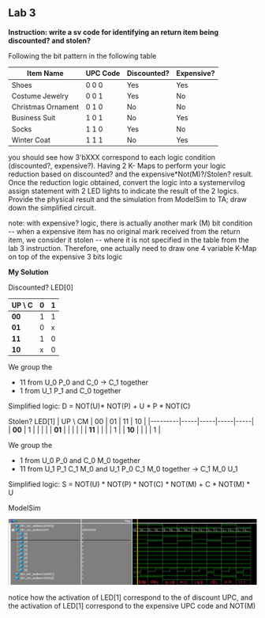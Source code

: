 ## Lab 3
**Instruction: write a sv code for identifying an return item being discounted? and stolen?**

Following the bit pattern in the following table

| Item Name          | UPC Code | Discounted? | Expensive? |
|--------------------|---------|-------------|------------|
| Shoes            | 0 0 0   | Yes         | Yes        |
| Costume Jewelry  | 0 0 1   | Yes         | No         |
| Christmas Ornament | 0 1 0 | No          | No         |
| Business Suit    | 1 0 1   | No          | Yes        |
| Socks           | 1 1 0   | Yes         | No         |
| Winter Coat     | 1 1 1   | No          | Yes        |

you should see how 3'bXXX correspond to each logic condition (discounted?, expensive?). Having 2 K- Maps to perform your logic reduction based on discounted? and the expensive*Not(M)?/Stolen? result. 
Once the reduction logic obtained, convert the logic into a systemervilog assign statement with 2 LED lights to indicate the result of the 2 logics. Provide the physical result and the simulation from ModelSim to TA; draw down the simplified circuit.

note: with expensive? logic, there is actually another mark (M) bit condition -- when a expensive item has no original mark received from the return item, we consider it stolen -- where it is not specified in the table from the lab 3 instruction. Therefore, one actually need to draw one 4 variable K-Map on top of the expensive 3 bits logic

**My Solution**

Discounted? LED[0]

| UP \ C | 0  | 1  |
|--------|----|----|
| **00** |  1  |  1  |
| **01** |  0  | x   |
| **11** |  1  | 0   |
| **10** |  x  |  0  |

We group the 
- 11 from U_0 P_0 and C_0 $\to$ C_1 together
- 1 from U_1 P_1 and C_0 together

Simplified logic: D = NOT(U)* NOT(P) + U * P * NOT(C)


Stolen? LED[1]
| UP \ CM | 00  | 01  | 11  | 10  |
|---------|-----|-----|-----|-----|
| **00**  |  1   |     |     |     |
| **01**  |     |     |     |     |
| **11**  |     |     |     |  1   |
| **10**  |     |     |     |  1   |

We group the 
- 1 from U_0 P_0 and C_0 M_0  together
- 11 from U_1 P_1 C_1 M_0 and U_1 P_0 C_1 M_0 together $\to$ C_1 M_0 U_1

Simplified logic: S = NOT(U) * NOT(P) * NOT(C) * NOT(M) + C * NOT(M) * U

ModelSim

![My Image](./Lab%203%20-%20stolen_discount_waveform.jpg)

notice how the activation of LED[1] correspond to the of discount UPC, and the activation of LED[1] correspond to the expensive UPC code and NOT(M)